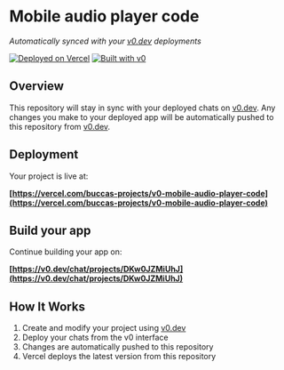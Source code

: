 # Mobile audio player code

*Automatically synced with your [v0.dev](https://v0.dev) deployments*

[![Deployed on Vercel](https://img.shields.io/badge/Deployed%20on-Vercel-black?style=for-the-badge&logo=vercel)](https://vercel.com/buccas-projects/v0-mobile-audio-player-code)
[![Built with v0](https://img.shields.io/badge/Built%20with-v0.dev-black?style=for-the-badge)](https://v0.dev/chat/projects/DKw0JZMiUhJ)

## Overview

This repository will stay in sync with your deployed chats on [v0.dev](https://v0.dev).
Any changes you make to your deployed app will be automatically pushed to this repository from [v0.dev](https://v0.dev).

## Deployment

Your project is live at:

**[https://vercel.com/buccas-projects/v0-mobile-audio-player-code](https://vercel.com/buccas-projects/v0-mobile-audio-player-code)**

## Build your app

Continue building your app on:

**[https://v0.dev/chat/projects/DKw0JZMiUhJ](https://v0.dev/chat/projects/DKw0JZMiUhJ)**

## How It Works

1. Create and modify your project using [v0.dev](https://v0.dev)
2. Deploy your chats from the v0 interface
3. Changes are automatically pushed to this repository
4. Vercel deploys the latest version from this repository
